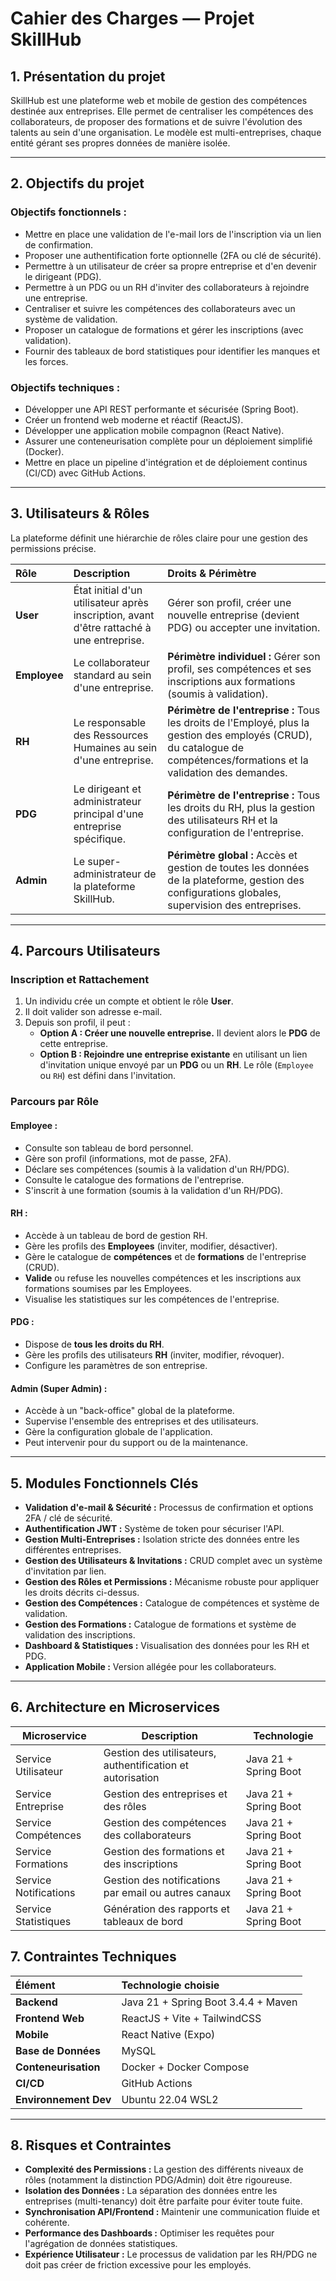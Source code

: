 # **Cahier des Charges — Projet SkillHub**

## 1. Présentation du projet
SkillHub est une plateforme web et mobile de gestion des compétences destinée aux entreprises. Elle permet de centraliser les compétences des collaborateurs, de proposer des formations et de suivre l'évolution des talents au sein d'une organisation. Le modèle est multi-entreprises, chaque entité gérant ses propres données de manière isolée.

---

## 2. Objectifs du projet

### Objectifs fonctionnels :
- Mettre en place une validation de l'e-mail lors de l'inscription via un lien de confirmation.
- Proposer une authentification forte optionnelle (2FA ou clé de sécurité).
- Permettre à un utilisateur de créer sa propre entreprise et d'en devenir le dirigeant (PDG).
- Permettre à un PDG ou un RH d'inviter des collaborateurs à rejoindre une entreprise.
- Centraliser et suivre les compétences des collaborateurs avec un système de validation.
- Proposer un catalogue de formations et gérer les inscriptions (avec validation).
- Fournir des tableaux de bord statistiques pour identifier les manques et les forces.

### Objectifs techniques :
- Développer une API REST performante et sécurisée (Spring Boot).
- Créer un frontend web moderne et réactif (ReactJS).
- Développer une application mobile compagnon (React Native).
- Assurer une conteneurisation complète pour un déploiement simplifié (Docker).
- Mettre en place un pipeline d'intégration et de déploiement continus (CI/CD) avec GitHub Actions.

---

## 3. Utilisateurs & Rôles
La plateforme définit une hiérarchie de rôles claire pour une gestion des permissions précise.

| Rôle | Description | Droits & Périmètre |
| :--- | :--- | :--- |
| **User** | État initial d'un utilisateur après inscription, avant d'être rattaché à une entreprise. | Gérer son profil, créer une nouvelle entreprise (devient PDG) ou accepter une invitation. |
| **Employee** | Le collaborateur standard au sein d'une entreprise. | **Périmètre individuel :** Gérer son profil, ses compétences et ses inscriptions aux formations (soumis à validation). |
| **RH** | Le responsable des Ressources Humaines au sein d'une entreprise. | **Périmètre de l'entreprise :** Tous les droits de l'Employé, plus la gestion des employés (CRUD), du catalogue de compétences/formations et la validation des demandes. |
| **PDG** | Le dirigeant et administrateur principal d'une entreprise spécifique. | **Périmètre de l'entreprise :** Tous les droits du RH, plus la gestion des utilisateurs RH et la configuration de l'entreprise. |
| **Admin** | Le super-administrateur de la plateforme SkillHub. | **Périmètre global :** Accès et gestion de toutes les données de la plateforme, gestion des configurations globales, supervision des entreprises. |

---

## 4. Parcours Utilisateurs

### Inscription et Rattachement
1.  Un individu crée un compte et obtient le rôle **User**.
2.  Il doit valider son adresse e-mail.
3.  Depuis son profil, il peut :
    - **Option A : Créer une nouvelle entreprise.** Il devient alors le **PDG** de cette entreprise.
    - **Option B : Rejoindre une entreprise existante** en utilisant un lien d'invitation unique envoyé par un **PDG** ou un **RH**. Le rôle (`Employee` ou `RH`) est défini dans l'invitation.

### Parcours par Rôle

#### Employee :
- Consulte son tableau de bord personnel.
- Gère son profil (informations, mot de passe, 2FA).
- Déclare ses compétences (soumis à la validation d'un RH/PDG).
- Consulte le catalogue des formations de l'entreprise.
- S'inscrit à une formation (soumis à la validation d'un RH/PDG).

#### RH :
- Accède à un tableau de bord de gestion RH.
- Gère les profils des **Employees** (inviter, modifier, désactiver).
- Gère le catalogue de **compétences** et de **formations** de l'entreprise (CRUD).
- **Valide** ou refuse les nouvelles compétences et les inscriptions aux formations soumises par les Employees.
- Visualise les statistiques sur les compétences de l'entreprise.

#### PDG :
- Dispose de **tous les droits du RH**.
- Gère les profils des utilisateurs **RH** (inviter, modifier, révoquer).
- Configure les paramètres de son entreprise.

#### Admin (Super Admin) :
- Accède à un "back-office" global de la plateforme.
- Supervise l'ensemble des entreprises et des utilisateurs.
- Gère la configuration globale de l'application.
- Peut intervenir pour du support ou de la maintenance.

---

## 5. Modules Fonctionnels Clés
- **Validation d'e-mail & Sécurité :** Processus de confirmation et options 2FA / clé de sécurité.
- **Authentification JWT :** Système de token pour sécuriser l'API.
- **Gestion Multi-Entreprises :** Isolation stricte des données entre les différentes entreprises.
- **Gestion des Utilisateurs & Invitations :** CRUD complet avec un système d'invitation par lien.
- **Gestion des Rôles et Permissions :** Mécanisme robuste pour appliquer les droits décrits ci-dessus.
- **Gestion des Compétences :** Catalogue de compétences et système de validation.
- **Gestion des Formations :** Catalogue de formations et système de validation des inscriptions.
- **Dashboard & Statistiques :** Visualisation des données pour les RH et PDG.
- **Application Mobile :** Version allégée pour les collaborateurs.

---

## 6. Architecture en Microservices

| Microservice | Description | Technologie |
|--------------|-------------|-------------|
| Service Utilisateur | Gestion des utilisateurs, authentification et autorisation | Java 21 + Spring Boot |
| Service Entreprise | Gestion des entreprises et des rôles | Java 21 + Spring Boot |
| Service Compétences | Gestion des compétences des collaborateurs | Java 21 + Spring Boot |
| Service Formations | Gestion des formations et des inscriptions | Java 21 + Spring Boot |
| Service Notifications | Gestion des notifications par email ou autres canaux | Java 21 + Spring Boot |
| Service Statistiques | Génération des rapports et tableaux de bord | Java 21 + Spring Boot |

## 7. Contraintes Techniques

| Élément | Technologie choisie |
| :--- | :--- |
| **Backend** | Java 21 + Spring Boot 3.4.4 + Maven |
| **Frontend Web** | ReactJS + Vite + TailwindCSS |
| **Mobile** | React Native (Expo) |
| **Base de Données** | MySQL |
| **Conteneurisation** | Docker + Docker Compose |
| **CI/CD** | GitHub Actions |
| **Environnement Dev** | Ubuntu 22.04 WSL2 |

---

## 8. Risques et Contraintes
- **Complexité des Permissions :** La gestion des différents niveaux de rôles (notamment la distinction PDG/Admin) doit être rigoureuse.
- **Isolation des Données :** La séparation des données entre les entreprises (multi-tenancy) doit être parfaite pour éviter toute fuite.
- **Synchronisation API/Frontend :** Maintenir une communication fluide et cohérente.
- **Performance des Dashboards :** Optimiser les requêtes pour l'agrégation de données statistiques.
- **Expérience Utilisateur :** Le processus de validation par les RH/PDG ne doit pas créer de friction excessive pour les employés.
